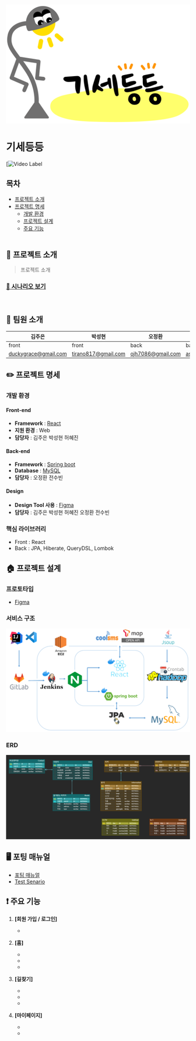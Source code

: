 ![transparent](./readme-asset/logo.png)

# 기세등등

[![Video Label]()

## 목차

- [프로젝트 소개](#-프로젝트-소개)     
- [프로젝트 명세](#-팀원-소개)
  - [개발 환경](#개발-환경)
  - [프로젝트 설계](#-프로젝트-설계)
  - [주요 기능](#-주요-기능)
  <br>

## 🙋 프로젝트 소개
> 프로젝트 소개
### [🔎 시나리오 보기](/exec/senario.md)

<br>

## 🤹 팀원 소개

| 김주은                                                       | 박성현                                                  | 오정환                                                  | 전수빈                                                  | 허혜진                                                  |
| ------------------------------------------------------------ | ------------------------------------------------------- | ------------------------------------------------------- | ------------------------------------------------------- | ------------------------------------------------------- |
| front                                        | front                           | back                                                  | back                                                 | front                   |
| [duckygrace@gmail.com](duckygrace@gmail.com)                           | [tirano817@gmail.com](tirano817@gmail.com)                  | [ojh7086@gmail.com](ojh7086@gmail.com)                | [asdfls980511@gmail.com](asdfls980511@gmail.com)            | [heo015414@gmail.com ](heo015414@gmail.com )                |

## ✏️ 프로젝트 명세
<!-- ### 배포 환경 
- __URL__ : https://i5a308.p.ssafy.io
- __배포 여부__ : O
- __접속 가능__ : 접속 가능
- __HTTPS 적용__ : O 
- __PORT__ :  
  - Mysql : 3306
  - Openvidu : 8443
<br>
 -->
### 개발 환경
#### Front-end
- __Framework__ : [React](https://ko.reactjs.org/)
- __지원 환경__ : Web
- __담당자__ : 김주은 박성현 허혜진

#### Back-end
- __Framework__ : [Spring boot](https://docs.spring.io/spring-boot/docs/current/reference/htmlsingle/)
- __Database__ : [MySQL](https://dev.mysql.com/doc/)
- __담당자__ : 오정환 전수빈

#### Design 
- __Design Tool 사용__ : [Figma](https://www.figma.com/)
- __담당자__ : 김주은 박성현 허혜진 오정환 전수빈

### 핵심 라이브러리 
- Front : React
- Back : JPA, Hiberate, QueryDSL, Lombok


## 🏠 프로젝트 설계

### 프로토타입
- [Figma](https://www.figma.com/file/6CPEvepGjPPIExcrsBqPp2/%EA%B8%B0%EC%84%B8%EB%93%B1%EB%93%B1)

### 서비스 구조
![architecture](readme-asset/architecture.png)

### ERD

![erd](readme-asset/erd.png)

## 🖥️ 포팅 매뉴얼
- [포팅 매뉴얼](./exec/포팅_메뉴얼.pdf)
- [Test Senario](./exec/senario.md)


## ❗ 주요 기능

1. **[회원 가입 / 로그인]** 

   - 


2. **[홈]**

   - 
     
   - 
     
   - 


3. **[길찾기]** 


   - 

   - 

   - 


4. **[마이페이지]** 

   - 


   - 



